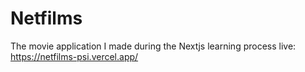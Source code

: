 # Netfilms
 The movie application I made during the Nextjs learning process
 live: https://netfilms-psi.vercel.app/
